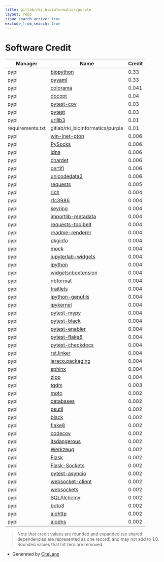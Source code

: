 ```yaml
---
title: gitlab/rki_bioinformatics/purple
layout: repo
tipue_search_active: true
exclude_from_search: true
---
```

# Software Credit

|Manager|Name|Credit|
|-------|----|------|
|pypi|[biopython](https://biopython.org/)|0.33|
|pypi|[pyyaml](https://pyyaml.org/)|0.33|
|pypi|[colorama](https://github.com/tartley/colorama)|0.041|
|pypi|[docopt](https://pypi.org/project/docopt)|0.04|
|pypi|[pytest-cov](https://pypi.org/project/pytest-cov)|0.03|
|pypi|[pytest](https://pypi.org/project/pytest)|0.03|
|pypi|[urllib3](https://urllib3.readthedocs.io/)|0.01|
|requirements.txt|gitlab/rki_bioinformatics/purple|0.01|
|pypi|[win-inet-pton](https://github.com/hickeroar/win_inet_pton)|0.006|
|pypi|[PySocks](https://github.com/Anorov/PySocks)|0.006|
|pypi|[idna](https://github.com/kjd/idna)|0.006|
|pypi|[chardet](https://github.com/chardet/chardet)|0.006|
|pypi|[certifi](https://certifiio.readthedocs.io/en/latest/)|0.006|
|pypi|[unicodedata2](https://pypi.org/project/unicodedata2)|0.006|
|pypi|[requests](https://requests.readthedocs.io)|0.005|
|pypi|[rich](https://pypi.org/project/rich)|0.004|
|pypi|[rfc3986](https://pypi.org/project/rfc3986)|0.004|
|pypi|[keyring](https://pypi.org/project/keyring)|0.004|
|pypi|[importlib-metadata](https://pypi.org/project/importlib-metadata)|0.004|
|pypi|[requests-toolbelt](https://pypi.org/project/requests-toolbelt)|0.004|
|pypi|[readme-renderer](https://pypi.org/project/readme-renderer)|0.004|
|pypi|[pkginfo](https://pypi.org/project/pkginfo)|0.004|
|pypi|[mock](https://pypi.org/project/mock)|0.004|
|pypi|[jupyterlab-widgets](https://pypi.org/project/jupyterlab-widgets)|0.004|
|pypi|[ipython](https://pypi.org/project/ipython)|0.004|
|pypi|[widgetsnbextension](https://pypi.org/project/widgetsnbextension)|0.004|
|pypi|[nbformat](https://pypi.org/project/nbformat)|0.004|
|pypi|[traitlets](https://pypi.org/project/traitlets)|0.004|
|pypi|[ipython-genutils](https://pypi.org/project/ipython-genutils)|0.004|
|pypi|[ipykernel](https://pypi.org/project/ipykernel)|0.004|
|pypi|[pytest-mypy](https://pypi.org/project/pytest-mypy)|0.004|
|pypi|[pytest-black](https://pypi.org/project/pytest-black)|0.004|
|pypi|[pytest-enabler](https://pypi.org/project/pytest-enabler)|0.004|
|pypi|[pytest-flake8](https://pypi.org/project/pytest-flake8)|0.004|
|pypi|[pytest-checkdocs](https://pypi.org/project/pytest-checkdocs)|0.004|
|pypi|[rst.linker](https://pypi.org/project/rst.linker)|0.004|
|pypi|[jaraco.packaging](https://pypi.org/project/jaraco.packaging)|0.004|
|pypi|[sphinx](https://pypi.org/project/sphinx)|0.004|
|pypi|[zipp](https://pypi.org/project/zipp)|0.004|
|pypi|[tqdm](https://tqdm.github.io)|0.003|
|pypi|[moto](https://pypi.org/project/moto)|0.002|
|pypi|[databases](https://pypi.org/project/databases)|0.002|
|pypi|[psutil](https://pypi.org/project/psutil)|0.002|
|pypi|[black](https://pypi.org/project/black)|0.002|
|pypi|[flake8](https://pypi.org/project/flake8)|0.002|
|pypi|[codecov](https://pypi.org/project/codecov)|0.002|
|pypi|[itsdangerous](https://pypi.org/project/itsdangerous)|0.002|
|pypi|[Werkzeug](https://pypi.org/project/Werkzeug)|0.002|
|pypi|[Flask](https://pypi.org/project/Flask)|0.002|
|pypi|[Flask-Sockets](https://pypi.org/project/Flask-Sockets)|0.002|
|pypi|[pytest-asyncio](https://pypi.org/project/pytest-asyncio)|0.002|
|pypi|[websocket-client](https://pypi.org/project/websocket-client)|0.002|
|pypi|[websockets](https://pypi.org/project/websockets)|0.002|
|pypi|[SQLAlchemy](https://pypi.org/project/SQLAlchemy)|0.002|
|pypi|[boto3](https://pypi.org/project/boto3)|0.002|
|pypi|[aiohttp](https://pypi.org/project/aiohttp)|0.002|
|pypi|[aiodns](https://pypi.org/project/aiodns)|0.002|


> Note that credit values are rounded and expanded (so shared dependencies are represented as one record) and may not add to 1.0. Rounded values that hit zero are removed.


- Generated by [CiteLang](https://github.com/vsoch/citelang)
